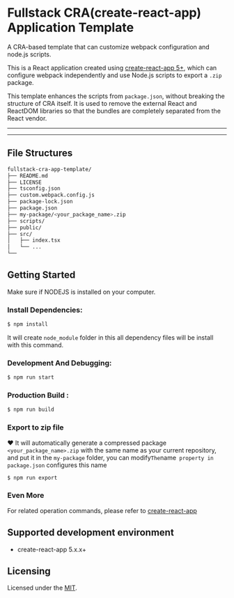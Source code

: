 # Fullstack CRA(create-react-app) Application Template


A CRA-based template that can customize webpack configuration and node.js scripts.


This is a React application created using [create-react-app 5+](https://create-react-app.dev/), which can configure webpack independently and use Node.js scripts to export a `.zip` package.

This template enhances the scripts from `package.json`, without breaking the structure of CRA itself. It is used to remove the external React and ReactDOM libraries so that the bundles are completely separated from the React vendor.


---


* * *

## File Structures


```sh
fullstack-cra-app-template/
├── README.md
├── LICENSE
├── tsconfig.json
├── custom.webpack.config.js
├── package-lock.json
├── package.json
├── my-package/<your_package_name>.zip
├── scripts/
├── public/
├── src/
│   ├── index.tsx
│   └── ...
└──
```



## Getting Started

Make sure if NODEJS is installed on your computer.

### Install  Dependencies:

```sh
$ npm install
```
It will create `node_module` folder in this all dependency files will be install with this command.


### Development And Debugging:

```sh
$ npm run start
```


### Production Build :

```sh
$ npm run build 
```


### Export to zip file

♥️ It will automatically generate a compressed package `<your_package_name>.zip` with the same name as your current repository, and put it in the `my-package` folder, you can modify` The `name` property in package.json` configures this name

```sh
$ npm run export
```


### Even More


For related operation commands, please refer to [create-react-app](https://create-react-app.dev/)


## Supported development environment

- create-react-app 5.x.x+


## Licensing

Licensed under the [MIT](https://opensource.org/licenses/MIT).



